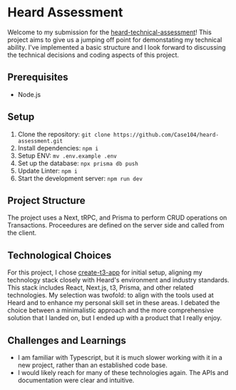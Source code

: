  # Heard Assessment

Welcome to my submission for the [heard-technical-assessment](https://github.com/Heard-Mental-Health/heard-technical-assessment)! This project aims to give us a jumping off point for demonstating my technical ability. I've implemented a basic structure and I look forward to discussing the technical decisions and coding aspects of this project.

## Prerequisites

- Node.js

## Setup

1. Clone the repository: `git clone https://github.com/Case104/heard-assessment.git`
2. Install dependencies: `npm i`
3. Setup ENV: `mv .env.example .env`
4. Set up the database: `npx prisma db push`
5. Update Linter: `npm i`
6. Start the development server: `npm run dev`

## Project Structure

The project uses a Next, tRPC, and Prisma to perform CRUD operations on Transactions. Proceedures are defined on the server side and called from the client.

## Technological Choices

For this project, I chose [create-t3-app](https://create.t3.gg/) for initial setup, aligning my technology stack closely with Heard's environment and industry standards. This stack includes React, Next.js, t3, Prisma, and other related technologies. My selection was twofold: to align with the tools used at Heard and to enhance my personal skill set in these areas. I debated the choice between a minimalistic approach and the more comprehensive solution that I landed on, but I ended up with a product that I really enjoy.

## Challenges and Learnings

- I am familiar with Typescript, but it is much slower working with it in a new project, rather than an established code base.
- I would likely reach for many of these technologies again. The APIs and documentation were clear and intuitive.
